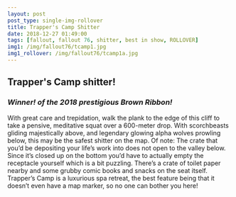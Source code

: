 ```yaml
---
layout: post
post_type: single-img-rollover
title: Trapper's Camp Shitter
date: 2018-12-27 01:49:00
tags: [fallout, fallout 76, shitter, best in show, ROLLOVER]
img1: /img/fallout76/tcamp1.jpg
img1_rollover: /img/fallout76/tcamp1a.jpg
---
```

## Trapper's Camp shitter!
### *Winner! of the 2018 prestigious Brown Ribbon!*

With great care and trepidation, walk the plank to the edge of this cliff to take a pensive, meditative squat over a 600-meter drop. With scorchbeasts gliding majestically above, and legendary glowing alpha wolves prowling below, this may be the safest shitter on the map. Of note: The crate that you’d be depositing your life’s work into does not open to the valley below. Since it’s closed up on the bottom you’d have to actually empty the receptacle yourself which is a bit puzzling. There’s a crate of toilet paper nearby and some grubby comic books and snacks on the seat itself. Trapper’s Camp is a luxurious spa retreat, the best feature being that it doesn’t even have a map marker, so no one can bother you here!
